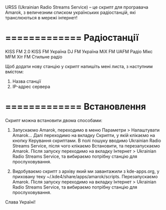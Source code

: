 URSS (Ukrainian Radio Streams Service) – це скрипт для програвача Amarok, з величезним списком українських радіостанцій, які транслюються в мережі інтернет!

=============
Радіостанції
=============

KISS FM 2.0  KISS FM Україна  DJ FM Україна  MiX FM UAFM Радіо Мікс MFM Хіт FM Стильне радіо

Щоб додати нову станцію у скрипт напишіть мені листа, з наступним вмістом:
1. Назва станції
2. IP-адрес сервера


=============
Встановлення
=============

Скрипт можна встановити двома способами:

1. Запускаємо Amarok, переходимо в меню Параметри > Налаштувати Amarok... Далі переходимо на вкладку Скрипти, у якій клікаємо на кнопку Керування скриптами. В полі пошуку вводимо Ukrainian Radio Streams Service, після чого клікаємо Встановити, та перезапускаємо Amarok. Після запуску переходимо на вкладку Інтернет > Ukrainian Radio Streams Service, та вибираємо потрібну станцію для прослуховування. 

2. Видобуваємо скрипт з архіву який ми завантажили з kde-apps.org, у приховану теку ~/.kde4/share/apps/amarok/scripts. Перезапускаємо Amarok. Після запуску переходимо на вкладку Інтернет > Ukrainian Radio Streams Service, та вибираємо потрібну станцію для прослуховування. 

Слава Україні!